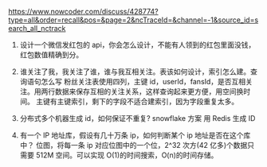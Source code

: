 https://www.nowcoder.com/discuss/428774?type=all&order=recall&pos=&page=2&ncTraceId=&channel=-1&source_id=search_all_nctrack

1. 设计一个微信发红包的 api，你会怎么设计，不能有人领到的红包里面没钱，红包数值精确到分。

2. 谁关注了我，我关注了谁，谁与我互相关注。表该如何设计，索引怎么建。查询语句怎么写
   粉丝关注表使用四列，主键 id，userId，fansId，是否互相关注。用两行数据来保存互相的关注关系，这样查询起来更方便，用空间换时间。
   主键有主键索引，剩下的字段不适合建索引，因为字段重复太多。
3. 分布式多个机器生成 id，如何保证不重复?
   snowflake 方案
   用 Redis 生成 ID

4. 有一个 IP 地址库，假设有几十万条 ip，如何判断某个 ip 地址是否在这个库中？
   位图，将每一条 ip 对应位图中的一个位，2^32 次方(42 亿多)个数据只需要 512M 空间。可以实现 O(1)的时间搜索，O(n)的时间存储。
